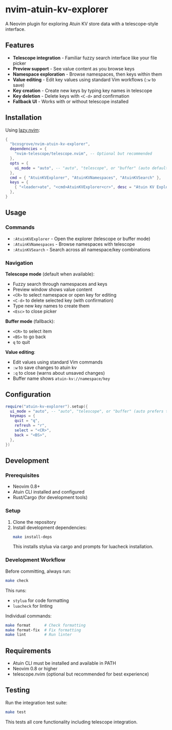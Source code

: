 # nvim-atuin-kv-explorer

A Neovim plugin for exploring Atuin KV store data with a telescope-style interface.

## Features

- **Telescope integration** - Familiar fuzzy search interface like your file picker
- **Preview support** - See value content as you browse keys
- **Namespace exploration** - Browse namespaces, then keys within them
- **Value editing** - Edit key values using standard Vim workflows (`:w` to save)
- **Key creation** - Create new keys by typing key names in telescope
- **Key deletion** - Delete keys with `<C-d>` and confirmation
- **Fallback UI** - Works with or without telescope installed

## Installation

Using [lazy.nvim](https://github.com/folke/lazy.nvim):

```lua
{
  "bcosgrove/nvim-atuin-kv-explorer",
  dependencies = {
    "nvim-telescope/telescope.nvim", -- Optional but recommended
  },
  opts = {
    ui_mode = "auto", -- "auto", "telescope", or "buffer" (auto defaults to telescope if available)
  },
  cmd = { "AtuinKVExplorer", "AtuinKVNamespaces", "AtuinKVSearch" },
  keys = {
    { "<leader>ate", "<cmd>AtuinKVExplorer<cr>", desc = "Atuin KV Explorer - create, edit, delete key-values" },
  },
}
```

## Usage

### Commands

- `:AtuinKVExplorer` - Open the explorer (telescope or buffer mode)
- `:AtuinKVNamespaces` - Browse namespaces with telescope
- `:AtuinKVSearch` - Search across all namespace/key combinations

### Navigation

**Telescope mode** (default when available):
- Fuzzy search through namespaces and keys
- Preview window shows value content
- `<CR>` to select namespace or open key for editing
- `<C-d>` to delete selected key (with confirmation)
- Type new key names to create them
- `<Esc>` to close picker

**Buffer mode** (fallback):
- `<CR>` to select item
- `<BS>` to go back
- `q` to quit

**Value editing**:
- Edit values using standard Vim commands
- `:w` to save changes to atuin kv
- `:q` to close (warns about unsaved changes)
- Buffer name shows `atuin-kv://namespace/key`

## Configuration

```lua
require("atuin-kv-explorer").setup({
  ui_mode = "auto", -- "auto", "telescope", or "buffer" (auto prefers telescope)
  keymaps = {
    quit = "q",
    refresh = "r", 
    select = "<CR>",
    back = "<BS>",
  },
})
```

## Development

### Prerequisites

- Neovim 0.8+
- Atuin CLI installed and configured
- Rust/Cargo (for development tools)

### Setup

1. Clone the repository
2. Install development dependencies:
   ```bash
   make install-deps
   ```
   This installs stylua via cargo and prompts for luacheck installation.

### Development Workflow

Before committing, always run:
```bash
make check
```

This runs:
- `stylua` for code formatting
- `luacheck` for linting

Individual commands:
```bash
make format      # Check formatting
make format-fix  # Fix formatting
make lint        # Run linter
```

## Requirements

- Atuin CLI must be installed and available in PATH
- Neovim 0.8 or higher
- telescope.nvim (optional but recommended for best experience)

## Testing

Run the integration test suite:

```bash
make test
```

This tests all core functionality including telescope integration.